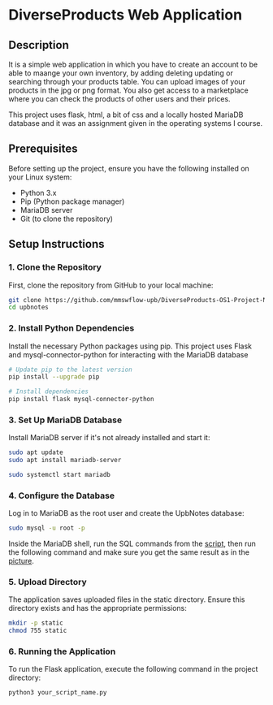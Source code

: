# DiverseProducts Web Application

## Description

It is a simple web application in which you have to create an account to be able to maange your own
inventory, by adding deleting updating or searching through your products table. You can upload images
of your products in the jpg or png format. You also get access to a marketplace where you can check the 
products of other users and their prices.

This project uses flask, html, a bit of css and a locally hosted MariaDB database and it was an assignment given
in the operating systems I course.

## Prerequisites

Before setting up the project, ensure you have the following installed on your Linux system:

- Python 3.x
- Pip (Python package manager)
- MariaDB server
- Git (to clone the repository)

## Setup Instructions

### 1. Clone the Repository

First, clone the repository from GitHub to your local machine:

```bash
git clone https://github.com/mmswflow-upb/DiverseProducts-OS1-Project-No.1.git
cd upbnotes
```
### 2. Install Python Dependencies

Install the necessary Python packages using pip. This project uses Flask 
and mysql-connector-python for interacting with the MariaDB database

```bash
# Update pip to the latest version
pip install --upgrade pip

# Install dependencies
pip install flask mysql-connector-python
```

### 3. Set Up MariaDB Database

Install MariaDB server if it's not already installed and start it:

```bash
sudo apt update
sudo apt install mariadb-server

sudo systemctl start mariadb
```

### 4. Configure the Database

Log in to MariaDB as the root user and create the UpbNotes database:

```bash
sudo mysql -u root -p
```

Inside the MariaDB shell, run the SQL commands from the [script](db_creation_script.sql), then run the following command and make sure you get the same result as in the [picture](Tables%20in%20DB.png).

### 5. Upload Directory
The application saves uploaded files in the static directory. Ensure this directory exists and has the appropriate permissions:

```bash
mkdir -p static
chmod 755 static
```
### 6. Running the Application

To run the Flask application, execute the following command in the project directory:

```bash
python3 your_script_name.py
```
